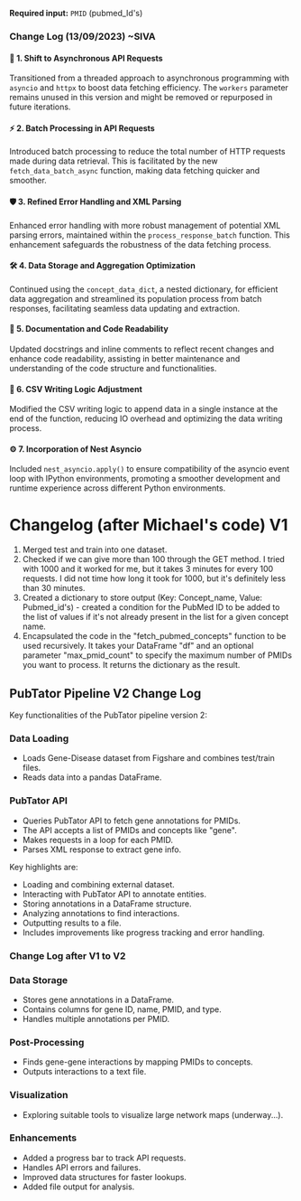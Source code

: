**Required input:** `PMID` (pubmed_Id's)

### Change Log (13/09/2023) ~SIVA

#### :rocket: 1. Shift to Asynchronous API Requests
Transitioned from a threaded approach to asynchronous programming with `asyncio` and `httpx` to boost data fetching efficiency. The `workers` parameter remains unused in this version and might be removed or repurposed in future iterations.

#### :zap: 2. Batch Processing in API Requests
Introduced batch processing to reduce the total number of HTTP requests made during data retrieval. This is facilitated by the new `fetch_data_batch_async` function, making data fetching quicker and smoother.

#### :shield: 3. Refined Error Handling and XML Parsing
Enhanced error handling with more robust management of potential XML parsing errors, maintained within the `process_response_batch` function. This enhancement safeguards the robustness of the data fetching process.

#### :hammer_and_wrench: 4. Data Storage and Aggregation Optimization
Continued using the `concept_data_dict`, a nested dictionary, for efficient data aggregation and streamlined its population process from batch responses, facilitating seamless data updating and extraction.

#### :memo: 5. Documentation and Code Readability
Updated docstrings and inline comments to reflect recent changes and enhance code readability, assisting in better maintenance and understanding of the code structure and functionalities.

#### :floppy_disk: 6. CSV Writing Logic Adjustment
Modified the CSV writing logic to append data in a single instance at the end of the function, reducing IO overhead and optimizing the data writing process.

#### :gear: 7. Incorporation of Nest Asyncio
Included `nest_asyncio.apply()` to ensure compatibility of the asyncio event loop with IPython environments, promoting a smoother development and runtime experience across different Python environments.

# Changelog (after Michael's code) V1

1. Merged test and train into one dataset.
2. Checked if we can give more than 100 through the GET method. I tried with 1000 and it worked for me, but it takes 3 minutes for every 100 requests. I did not time how long it took for 1000, but it's definitely less than 30 minutes.
3. Created a dictionary to store output (Key: Concept_name, Value: Pubmed_id's) - created a condition for the PubMed ID to be added to the list of values if it's not already present in the list for a given concept name.
4. Encapsulated the code in the "fetch_pubmed_concepts" function to be used recursively. It takes your DataFrame "df" and an optional parameter "max_pmid_count" to specify the maximum number of PMIDs you want to process. It returns the dictionary as the result.

## PubTator Pipeline V2 Change Log

Key functionalities of the PubTator pipeline version 2:

### Data Loading
- Loads Gene-Disease dataset from Figshare and combines test/train files.
- Reads data into a pandas DataFrame.

### PubTator API
- Queries PubTator API to fetch gene annotations for PMIDs.
- The API accepts a list of PMIDs and concepts like "gene".
- Makes requests in a loop for each PMID.
- Parses XML response to extract gene info.

Key highlights are:

- Loading and combining external dataset.
- Interacting with PubTator API to annotate entities.
- Storing annotations in a DataFrame structure.
- Analyzing annotations to find interactions.
- Outputting results to a file.
- Includes improvements like progress tracking and error handling.

### Change Log after V1 to V2

### Data Storage
- Stores gene annotations in a DataFrame.
- Contains columns for gene ID, name, PMID, and type.
- Handles multiple annotations per PMID.

### Post-Processing
- Finds gene-gene interactions by mapping PMIDs to concepts.
- Outputs interactions to a text file.

### Visualization
- Exploring suitable tools to visualize large network maps (underway...).

### Enhancements
- Added a progress bar to track API requests.
- Handles API errors and failures.
- Improved data structures for faster lookups.
- Added file output for analysis.
